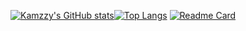 [![Kamzzy's GitHub stats](https://github-readme-stats.vercel.app/api?username=kamzzy&theme=algolia&count_private=true&show_icons=true)![Top Langs](https://github-readme-stats.vercel.app/api/top-langs/?username=kamzzy&layout=compact&langs_count=7)](https://github.com/kamzzy/README.md)
[![Readme Card](https://github-readme-stats.vercel.app/api/pin/?username=kamzzy&repo=leaderboardApp)](https://github.com/kamzzy/leaderboardApp/#readme)
